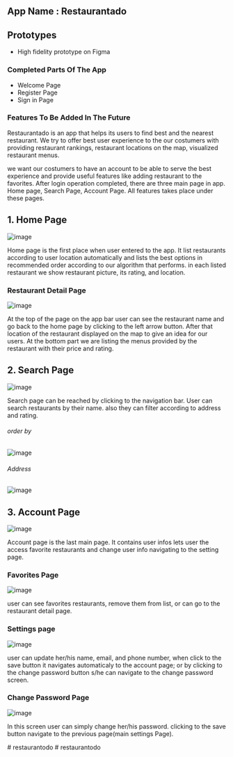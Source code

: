 

## App Name : Restaurantado

## Prototypes
- High fidelity prototype on Figma
### Completed Parts Of The App
- Welcome Page
- Register Page
- Sign in Page  

### Features To Be Added In The Future

Restaurantado is an app that helps its users to find best and the nearest restaurant. We try to offer best user experience to the our costumers with providing restaurant rankings, restaurant locations on the map, visualized restaurant menus. 

we want our costumers to have an account to be able to serve the best experience and provide useful features like adding restaurant to the favorites. After login operation completed, there are three main page in app. Home page, Search Page, Account Page. All features takes place under these pages.

## 1. Home Page
![image](https://github.com/eliffisik/restaurantodo/assets/108873825/425674ec-b7ab-4dba-8ab7-b8817e654f30)

  
Home page is the first place when user entered to the app. It list restaurants according to user location automatically and lists the best options in recommended order according to our algorithm that performs. in each listed restaurant we show restaurant picture, its rating, and location. 

### Restaurant Detail Page  
![image](https://github.com/eliffisik/restaurantodo/assets/108873825/f91302be-fa68-4fca-8ccb-678e65392602)


At the top of the page on the app bar user can see the restaurant name and go back to the home page by clicking to the left arrow button. After that location of the restaurant displayed on the map to give an idea for our users. At the bottom part we are listing the menus provided by the restaurant with their price and rating.

## 2. Search Page
![image](https://github.com/eliffisik/restaurantodo/assets/108873825/2a5c6769-7900-4213-991a-7144662241cf)

Search page can be reached by clicking to the navigation bar. User can search restaurants by their name. also they can filter according to address and rating. 

###### order by  

![image](https://github.com/eliffisik/restaurantodo/assets/108873825/ae7bed66-74da-42b9-a439-0dd16bc4314c)

###### Address
![image](https://github.com/eliffisik/restaurantodo/assets/108873825/25e677f0-be9b-404f-9ed7-7d1ee1b868ad)

## 3. Account Page
![image](https://github.com/eliffisik/restaurantodo/assets/108873825/53bdd577-858a-464b-b65f-4355051f0885)

Account page is the last main page. It contains user infos 
lets user the access favorite restaurants and change user info navigating to the setting page.

### Favorites Page 
![image](https://github.com/eliffisik/restaurantodo/assets/108873825/7dfaa643-e246-44ec-bbdc-000a1e829944)

user can see favorites restaurants, remove them from list, or can go to the restaurant detail page. 

### Settings page
![image](https://github.com/eliffisik/restaurantodo/assets/108873825/a0b45431-3283-411d-84c4-8c9fd2231c4a)

user can update her/his name, email, and phone number, when click to the save button it navigates automaticaly to the account page;  or by clicking to the change password button s/he can navigate to the change password screen. 

### Change Password Page 
![image](https://github.com/eliffisik/restaurantodo/assets/108873825/98cb2eaf-87f2-4424-b788-771277408692)

In this screen user can simply change her/his password.
clicking to the save button navigate to the previous page(main settings Page).



#   r e s t a u r a n t o d o 
 
 #   r e s t a u r a n t o d o 
 
 
